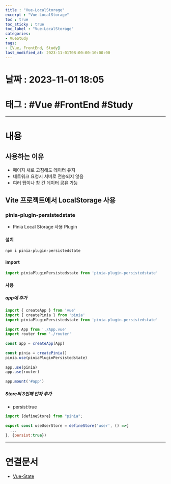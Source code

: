 ```yaml
---
title : "Vue-LocalStorage"
excerpt : "Vue-LocalStorage"
toc : true
toc_sticky : true
toc_label : "Vue-LocalStorage"
categories:
- VueStudy
tags:
- [Vue, FrontEnd, Study]
last_modified_at: 2023-11-01T08:00:00-10:00:00
---
```


# 날짜 : 2023-11-01 18:05

# 태그 :  #Vue #FrontEnd #Study 
---

# 내용

## 사용하는 이유
- 페이지 새로 고침해도 데이터 유지
- 네트워크 요청시 서버로 전송되지 않음
- 여러 탭이나 창 간 데이터 공유 가능

## Vite 프로젝트에서 LocalStorage  사용

### pinia-plugin-persistedstate
- Pinia Local Storage 사용 Plugin

#### 설치

```bash
npm i pinia-plugin-persistedstate
```

#### import

```javascript
import piniaPluginPersistedstate from 'pinia-plugin-persistedstate'
```

#### 사용

##### app에 추가

```javascript
import { createApp } from 'vue'  
import { createPinia } from 'pinia'  
import piniaPluginPersistedstate from 'pinia-plugin-persistedstate'
  
import App from './App.vue'  
import router from './router'  
  
const app = createApp(App)  
  
const pinia = createPinia()  
pinia.use(piniaPluginPersistedstate)  
  
app.use(pinia)  
app.use(router)  
  
app.mount('#app')
```

##### Store의 3번째 인자 추가
- persist:true

```javascript
import {defineStore} from "pinia";  
  
export const useUserStore = defineStore('user', () =>{  
  ...
}, {persist:true})
```

---

# 연결문서
- [Vue-State](../../vuestudy/vuestudy-Vue-State)